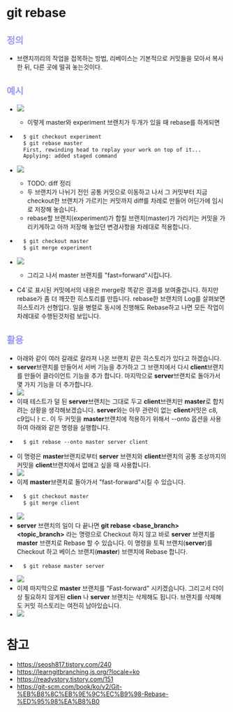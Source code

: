 # git rebase
## __<span style="color:#9999ff">정의</span>__
- 브랜치끼리의 작업을 접목하는 방법, 리베이스는 기본적으로 커밋들을 모아서 복사한 뒤, 다른 곳에 떨궈 놓는것이다.
## __<span style="color:#9999ff">예시</span>__
- ![](https://img1.daumcdn.net/thumb/R1280x0/?scode=mtistory2&fname=https%3A%2F%2Fblog.kakaocdn.net%2Fdn%2FLIudr%2FbtqCpQU8cPT%2FPM34NEHFCUZndlhXxt55n0%2Fimg.png)
  - 이렇게 master와 experiment 브랜치가 두개가 있을 때 rebase를 하게되면
- ``` txt
    $ git checkout experiment
    $ git rebase master
    First, rewinding head to replay your work on top of it...
    Applying: added staged command
    ```
- ![](https://img1.daumcdn.net/thumb/R1280x0/?scode=mtistory2&fname=https%3A%2F%2Fblog.kakaocdn.net%2Fdn%2FSVKNl%2FbtqCqNcQPaP%2Fijwz6OKTfr2mGke0o6lXM1%2Fimg.png)
  - TODO: diff 정리
  - 두 브랜치가 나뉘기 전인 공통 커밋으로 이동하고 나서 그 커밋부터 지금 checkout한 브랜치가 가르키는 커밋까지 diff를 차례로 만들어 어딘가에 임시로 저장해 놓습니다.
  - rebase할 브랜치(experiment)가 합칠 브랜치(master)가 가리키는 커밋을 가리키게하고 아까 저장해 놓았던 변경사항을 차례대로 적용합니다.
- ``` txt
    $ git checkout master
    $ git merge experiment
    ```
- ![](https://img1.daumcdn.net/thumb/R1280x0/?scode=mtistory2&fname=https%3A%2F%2Fblog.kakaocdn.net%2Fdn%2F2DnEf%2FbtqCoQ13ABY%2F05Bjbs4rC8DahQc1KQTkkK%2Fimg.png)
  - 그리고 나서 master 브랜치를 "fast=forward"시킵니다.

- C4`로 표시된 커밋에서의 내용은 merge랑 똑같은 결과를 보여줄겁니다. 하지만 rebase가 좀 더 깨끗한 히스토리를 만듭니다. rebase한 브랜치의 Log를 살펴보면 히스토리가 선형입다. 일을 병렬로 동시에 진행해도 Rebase하고 나면 모든 작업이 차례대로 수행된것처럼 보입니다.

## __<span style="color:#9999ff">활용</span>__
- 아래와 같이 여러 갈래로 갈라져 나온 브랜치 같은 히스토리가 있다고 하겠습니다.
- **server**브랜치를 만들어서 서버 기능을 추가하고 그 브랜치에서 다시 **client**브랜치를 만들어 클라이언트 기능을 추가 합니다. 마지막으로 **server**브랜치로 돌아가서 몇 가지 기능을 더 추가합니다.
- ![](https://img1.daumcdn.net/thumb/R1280x0/?scode=mtistory2&fname=https%3A%2F%2Fblog.kakaocdn.net%2Fdn%2FdywY7M%2FbtqCsIog2iO%2F2obzcFFcVeGLwKov6K5fy1%2Fimg.png)
- 이때 테스트가 덜 된 **server**브랜치는 그대로 두고 **client**브랜치만 **master**로 합치려는 상황을 생각해보겠습니다. **server**와는 아무 관련이 없는 **client**커밋은 c8, c9입니ㅏㄷ. 이 두 커밋을 **master**브랜치에 적용하기 위해서 --onto 옵션을 사용하여 아래와 같은 명령을 실행합니다.
- ``` txt
    $ git rebase --onto master server client
    ```
- 이 명령은 **master**브랜치로부터 **server** 브랜치와  **client**브랜치의 공통 조상까지의 커밋을 **client**브랜치에서 없애고 싶을 때 사용합니다.
- ![](https://img1.daumcdn.net/thumb/R1280x0/?scode=mtistory2&fname=https%3A%2F%2Fblog.kakaocdn.net%2Fdn%2FEOFw5%2FbtqCoR04EX1%2Fk0ooNvrvLRveXpt41IUz80%2Fimg.png)
- 이제 **master**브랜치로 돌아가서 "fast-forward"시킬 수 있습니다.
- ``` txt
    $ git checkout master
    $ git merge client
    ```
- ![](https://img1.daumcdn.net/thumb/R1280x0/?scode=mtistory2&fname=https%3A%2F%2Fblog.kakaocdn.net%2Fdn%2FtO4qe%2FbtqCuYjQJFg%2F3yvBzm5FKCWbhxiS5PHW00%2Fimg.png)
- **server** 브랜치의 일이 다 끝나면 **git rebase <base_branch> <topic_branch>** 라는 명령으로 Checkout 하지 않고 바로 **server** 브랜치를 **master** 브랜치로 Rebase 할 수 있습니다. 이 명령을 토픽 브랜치(**server**)를 Checkout 하고 베이스 브랜치(**master**) 브랜치에 Rebase 합니다.
- ``` txt
    $ git rebase master server
    ```
- ![](https://img1.daumcdn.net/thumb/R1280x0/?scode=mtistory2&fname=https%3A%2F%2Fblog.kakaocdn.net%2Fdn%2Fd4v8TU%2FbtqCl9uq4qe%2FNrx9SdgBasXVvXjXCx4vZK%2Fimg.png)
- 이제 마지막으로 **master** 브랜치를 "Fast-forward" 시키겠습니다.
그리고서 더이상 필요하지 않게된 **clien** 나 **server** 브랜치는 삭제해도 됩니다. 브랜치를 삭제해도 커밋 히스토리는 여전히 남아있습니다.
- ![](https://img1.daumcdn.net/thumb/R1280x0/?scode=mtistory2&fname=https%3A%2F%2Fblog.kakaocdn.net%2Fdn%2Fmb5om%2FbtqCrOPNyeK%2FpUIg2ibXfE3PSdn8572jbK%2Fimg.png)
# 참고
- https://seosh817.tistory.com/240
- https://learngitbranching.js.org/?locale=ko
- https://readystory.tistory.com/151
- https://git-scm.com/book/ko/v2/Git-%EB%B8%8C%EB%9E%9C%EC%B9%98-Rebase-%ED%95%98%EA%B8%B0
